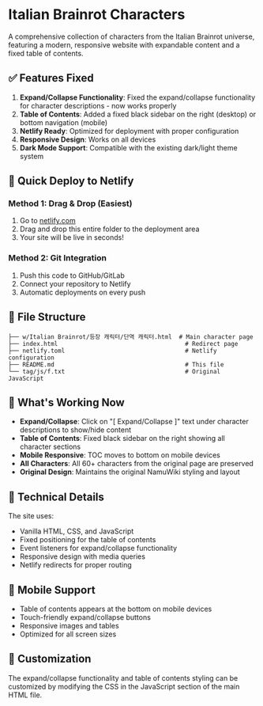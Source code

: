 # Italian Brainrot Characters

A comprehensive collection of characters from the Italian Brainrot universe, featuring a modern, responsive website with expandable content and a fixed table of contents.

## ✅ Features Fixed

1. **Expand/Collapse Functionality**: Fixed the expand/collapse functionality for character descriptions - now works properly
2. **Table of Contents**: Added a fixed black sidebar on the right (desktop) or bottom navigation (mobile)
3. **Netlify Ready**: Optimized for deployment with proper configuration
4. **Responsive Design**: Works on all devices
5. **Dark Mode Support**: Compatible with the existing dark/light theme system

## 🚀 Quick Deploy to Netlify

### Method 1: Drag & Drop (Easiest)
1. Go to [netlify.com](https://netlify.com)
2. Drag and drop this entire folder to the deployment area
3. Your site will be live in seconds!

### Method 2: Git Integration
1. Push this code to GitHub/GitLab
2. Connect your repository to Netlify
3. Automatic deployments on every push

## 📁 File Structure

```
├── w/Italian Brainrot/등장 캐릭터/단역 캐릭터.html  # Main character page
├── index.html                                    # Redirect page
├── netlify.toml                                  # Netlify configuration
├── README.md                                     # This file
└── tag/js/f.txt                                  # Original JavaScript
```

## 🎯 What's Working Now

- **Expand/Collapse**: Click on "[ Expand/Collapse ]" text under character descriptions to show/hide content
- **Table of Contents**: Fixed black sidebar on the right showing all character sections
- **Mobile Responsive**: TOC moves to bottom on mobile devices
- **All Characters**: All 60+ characters from the original page are preserved
- **Original Design**: Maintains the original NamuWiki styling and layout

## 🔧 Technical Details

The site uses:
- Vanilla HTML, CSS, and JavaScript
- Fixed positioning for the table of contents
- Event listeners for expand/collapse functionality
- Responsive design with media queries
- Netlify redirects for proper routing

## 📱 Mobile Support

- Table of contents appears at the bottom on mobile devices
- Touch-friendly expand/collapse buttons
- Responsive images and tables
- Optimized for all screen sizes

## 🎨 Customization

The expand/collapse functionality and table of contents styling can be customized by modifying the CSS in the JavaScript section of the main HTML file.
